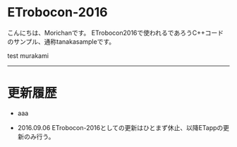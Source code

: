 # ETrobocon-2016

こんにちは、Morichanです。
ETrobocon2016で使われるであろうC++コードのサンプル、通称tanakasampleです。

test
murakami
***

# 更新履歴

* aaa

* 2016.09.06 ETrobocon-2016としての更新はひとまず休止、以降ETappの更新のみ行う。

